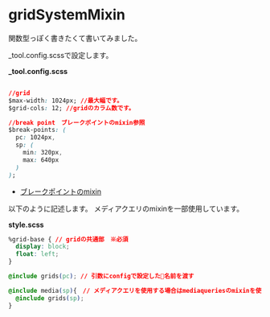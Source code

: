 # gridSystemMixin

関数型っぽく書きたくて書いてみました。

_tool.config.scssで設定します。

**_tool.config.scss**

```css

//grid
$max-width: 1024px; //最大幅です。
$grid-cols: 12; //gridのカラム数です。

//break point　ブレークポイントのmixin参照
$break-points: (
  pc: 1024px,
  sp: (
    min: 320px,
    max: 640px
  )
);

```
- [ブレークポイントのmixin](https://github.com/taisun/media-queries-mixin)

以下のように記述します。
メディアクエリのmixinを一部使用しています。

**style.scss**

```css
%grid-base { // gridの共通部　※必須
  display: block;
  float: left;
}

@include grids(pc); // 引数にconfigで設定した名前を渡す

@include media(sp){　// メディアクエリを使用する場合はmediaqueriesのmixinを使う
  @include grids(sp);
}
```
